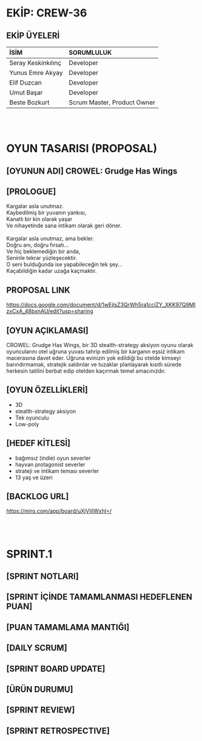 # EKİP: CREW-36
## EKİP ÜYELERİ

| İSİM | SORUMLULUK | 
|:----------|:----------|
| Seray Keskinkılınç | Developer |
| Yunus Emre Akyay | Developer |
| Elif Duzcan | Developer |
| Umut Başar | Developer |
| Beste Bozkurt | Scrum Master, Product Owner |


<br><br>

# OYUN TASARISI (PROPOSAL) 
## [OYUNUN ADI] CROWEL: Grudge Has Wings
## [PROLOGUE]

Kargalar asla unutmaz. 
<br>
Kaybedilmiş bir yuvanın yankısı, 
<br>
Kanatlı bir kin olarak yaşar 
<br>
Ve nihayetinde sana intikam olarak geri döner. 
<br>
<br>
Kargalar asla unutmaz, ama bekler.
<br>
Doğru anı, doğru fırsatı…
<br>
Ve hiç beklemediğin bir anda,
<br>
Seninle tekrar yüzleşecektir.
<br>
O seni bulduğunda ise yapabileceğin tek şey…
<br>
Kaçabildiğin kadar uzağa kaçmaktır.

## PROPOSAL LINK 
https://docs.google.com/document/d/1wEjlsZ3QrWh5ra1cclZY_XKK97Q9MIzxCxA_48bxnAU/edit?usp=sharing

## [OYUN AÇIKLAMASI]

CROWEL: Grudge Has Wings, bir 3D stealth-strategy aksiyon oyunu olarak oyuncularını otel uğruna yuvası tahrip edilmiş bir karganın eşsiz intikam macerasına davet eder. Uğruna evinizin yok edildiği bu otelde kimseyi barındırmamak, stratejik saldırılar ve tuzaklar planlayarak kısıtlı sürede herkesin tatilini berbat edip otelden kaçırmak temel amacınızdır.

## [OYUN ÖZELLİKLERİ]
+ 3D
+ stealth-strategy aksiyon
+ Tek oyunculu
+ Low-poly
## [HEDEF KİTLESİ]
+ bağımsız (indie) oyun severler 
+ hayvan protagonist severler
+ strateji ve intikam teması severler
+ 13 yaş ve üzeri

## [BACKLOG URL]
https://miro.com/app/board/uXjVIjIWxhI=/

<br><br>

# SPRINT.1

## [SPRINT NOTLARI]
## [SPRINT İÇİNDE TAMAMLANMASI HEDEFLENEN PUAN]
## [PUAN TAMAMLAMA MANTIĞI]
## [DAILY SCRUM]
## [SPRINT BOARD UPDATE]
## [ÜRÜN DURUMU]
## [SPRINT REVIEW]
## [SPRINT RETROSPECTIVE]

<br><br>


